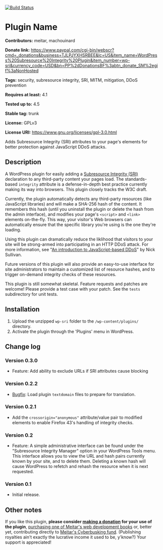 [![Build Status](https://travis-ci.org/machouinard/wp-sri.svg?branch=master)](https://travis-ci.org/machouinard/wp-sri)
# Plugin Name #
**Contributors:** meitar, machouinard
  
**Donate link:** https://www.paypal.com/cgi-bin/webscr?cmd=_donations&business=TJLPJYXHSRBEE&lc=US&item_name=WordPress%20Subresource%20Integrity%20Plugin&item_number=wp-sri&currency_code=USD&bn=PP%2dDonationsBF%3abtn_donate_SM%2egif%3aNonHosted
  
**Tags:** security, subresource integrity, SRI, MITM, mitigation, DDoS prevention
  
**Requires at least:** 4.1
  
**Tested up to:** 4.5
  
**Stable tag:** trunk
  
**License:** GPLv3
  
**License URI:** https://www.gnu.org/licenses/gpl-3.0.html
  

Adds Subresource Integrity (SRI) attributes to your page's elements for better protection against JavaScript DDoS attacks.

## Description ##

A WordPress plugin for easily adding a [Subresource Integrity (SRI)](//www.w3.org/TR/SRI/) declaration to any third-party content your pages load. The standards-based `integrity` attribute is a defense-in-depth best practice currently making its way into browsers. This plugin closely tracks the W3C draft.

Currently, the plugin automatically detects any third-party resources (like JavaScript libraries) and will make a SHA-256 hash of the content. It remembers this hash (until you uninstall the plugin or delete the hash from the admin interface), and modifies your page's `<script>` and `<link>` elements on-the-fly. This way, your visitor's Web browsers can automatically ensure that the specific library you're using is the one they're loading.

Using this plugin can dramatically reduce the liklihood that visitors to your site will be strong-armed into participating in an HTTP DDoS attack. For more information, see "[An introduction to JavaScript-based DDoS](https://blog.cloudflare.com/an-introduction-to-javascript-based-ddos/)" by Nick Sullivan.

Future versions of this plugin will also provide an easy-to-use interface for site administrators to maintain a customized list of resource hashes, and to trigger on-demand integrity checks of these resources.

This plugin is still somewhat skeletal. Feature requests and patches are welcome! Please provide a test case with your patch. See the `tests` subdirectory for unit tests.

## Installation ##

1. Upload the unzipped `wp-sri` folder to the `/wp-content/plugins/` directory.
1. Activate the plugin through the 'Plugins' menu in WordPress.

## Change log ##

### Version 0.3.0 ###

* Feature: Add ability to exclude URLs if SRI attributes cause blocking

### Version 0.2.2 ###

* [Bugfix](https://github.com/meitar/wp-sri/issues/1): Load plugin `textdomain` files to prepare for translation.

### Version 0.2.1 ###

* Add the `crossorigin="anonymous"` attribute/value pair to modified elements to enable Firefox 43's handling of integrity checks.

### Version 0.2 ###

* Feature: A simple administrative interface can be found under the "Subresource Integrity Manager" option in your WordPress Tools menu. This interface allows you to view the URL and hash pairs currently known by your site, and to delete them. Deleting a known hash will cause WordPress to refetch and rehash the resource when it is next requested.

### Version 0.1 ###

* Initial release.

## Other notes ##

If you like this plugin, **please consider [making a donation](https://www.paypal.com/cgi-bin/webscr?cmd=_donations&amp;business=TJLPJYXHSRBEE&amp;lc=US&amp;item_name=WordPress%20Subresource%20Integrity%20Plugin&amp;item_number=wp-sri&amp;currency_code=USD&amp;bn=PP%2dDonationsBF%3abtn_donate_SM%2egif%3aNonHosted) for your use of the plugin**, [purchasing one of Meitar's web development books](http://www.amazon.com/gp/redirect.html?ie=UTF8&location=http%3A%2F%2Fwww.amazon.com%2Fs%3Fie%3DUTF8%26redirect%3Dtrue%26sort%3Drelevancerank%26search-type%3Dss%26index%3Dbooks%26ref%3Dntt%255Fathr%255Fdp%255Fsr%255F2%26field-author%3DMeitar%2520Moscovitz&tag=maymaydotnet-20&linkCode=ur2&camp=1789&creative=390957) or, better yet, contributing directly to [Meitar's Cyberbusking fund](http://Cyberbusking.org/). (Publishing royalties ain't exactly the lucrative income it used to be, y'know?) Your support is appreciated!
